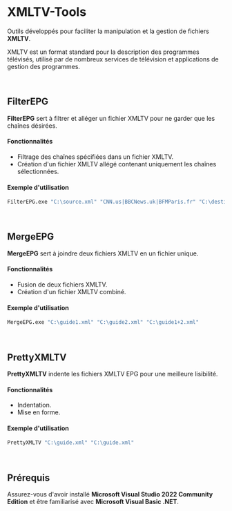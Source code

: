# XMLTV-Tools
Outils développés pour faciliter la manipulation et la gestion de fichiers **XMLTV**.

XMLTV est un format standard pour la description des programmes télévisés, utilisé par de nombreux services de télévision et applications de gestion des programmes.

&nbsp;&nbsp;&nbsp;&nbsp;


## FilterEPG
**FilterEPG** sert à filtrer et alléger un fichier XMLTV pour ne garder que les chaînes désirées.

#### Fonctionnalités
- Filtrage des chaînes spécifiées dans un fichier XMLTV.
- Création d'un fichier XMLTV allégé contenant uniquement les chaînes sélectionnées.

#### Exemple d'utilisation
```sh
FilterEPG.exe "C:\source.xml" "CNN.us|BBCNews.uk|BFMParis.fr" "C:\destination.xml"
```
&nbsp;&nbsp;

## MergeEPG
**MergeEPG** sert à joindre deux fichiers XMLTV en un fichier unique.

#### Fonctionnalités
- Fusion de deux fichiers XMLTV.
- Création d'un fichier XMLTV combiné.


#### Exemple d'utilisation
```sh
MergeEPG.exe "C:\guide1.xml" "C:\guide2.xml" "C:\guide1+2.xml"
```
&nbsp;&nbsp;

## PrettyXMLTV
**PrettyXMLTV** indente les fichiers XMLTV EPG pour une meilleure lisibilité.

#### Fonctionnalités
- Indentation.
- Mise en forme.


#### Exemple d'utilisation
```sh
PrettyXMLTV "C:\guide.xml" "C:\guide.xml"
```
&nbsp;&nbsp;&nbsp;&nbsp;

## Prérequis
Assurez-vous d'avoir installé **Microsoft Visual Studio 2022 Community Edition** et être familiarisé avec **Microsoft Visual Basic .NET**.
